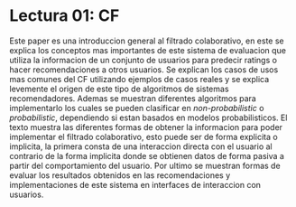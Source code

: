 # Lectura 01: CF

Este paper es una introduccion general al filtrado colaborativo, en este se explica los conceptos mas importantes de este sistema de evaluacion que utiliza la informacion de un conjunto de usuarios para predecir ratings o hacer recomendaciones a otros usuarios. Se explican los casos de usos mas comunes del CF utilizando ejemplos de casos reales y se explica levemente el origen de este tipo de algoritmos de sistemas recomendadores. Ademas se muestran diferentes algoritmos para implementarlo los cuales se pueden clasificar en _non-probabilistic_ o _probabilistic_, dependiendo si estan basados en modelos probabilisticos. El texto muestra las diferentes formas de obtener la informacion para poder implementar el filtrado colaborativo, esto puede ser de forma explicita o implicita, la primera consta de una interaccion directa con el usuario al contrario de la forma implicita donde se obtienen datos de forma pasiva a partir del comportamiento del usuario. Por ultimo se muestran formas de evaluar los resultados obtenidos en las recomendaciones y implementaciones de este sistema en interfaces de interaccion con usuarios.

 


